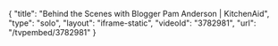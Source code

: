 {
    "title": "Behind the Scenes with Blogger Pam Anderson | KitchenAid",
    "type": "solo",
    "layout": "iframe-static",
    "videoId": "3782981",
    "url": "\/tvpembed\/3782981"
}